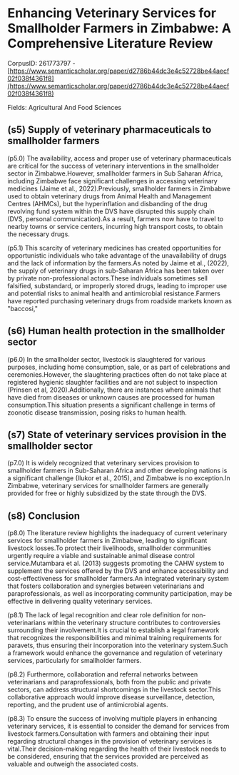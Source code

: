 # Enhancing Veterinary Services for Smallholder Farmers in Zimbabwe: A Comprehensive Literature Review

CorpusID: 261773797 - [https://www.semanticscholar.org/paper/d2786b44dc3e4c52728be44aecf02f038f4361f8](https://www.semanticscholar.org/paper/d2786b44dc3e4c52728be44aecf02f038f4361f8)

Fields: Agricultural And Food Sciences

## (s5) Supply of veterinary pharmaceuticals to smallholder farmers
(p5.0) The availability, access and proper use of veterinary pharmaceuticals are critical for the success of veterinary interventions in the smallholder sector in Zimbabwe.However, smallholder farmers in Sub Saharan Africa, including Zimbabwe face significant challenges in accessing veterinary medicines (Jaime et al., 2022).Previously, smallholder farmers in Zimbabwe used to obtain veterinary drugs from Animal Health and Management Centres (AHMCs), but the hyperinflation and disbanding of the drug revolving fund system within the DVS have disrupted this supply chain (DVS, personal communication).As a result, farmers now have to travel to nearby towns or service centers, incurring high transport costs, to obtain the necessary drugs.

(p5.1) This scarcity of veterinary medicines has created opportunities for opportunistic individuals who take advantage of the unavailability of drugs and the lack of information by the farmers.As noted by Jaime et al., (2022), the supply of veterinary drugs in sub-Saharan Africa has been taken over by private non-professional actors.These individuals sometimes sell falsified, substandard, or improperly stored drugs, leading to improper use and potential risks to animal health and antimicrobial resistance.Farmers have reported purchasing veterinary drugs from roadside markets known as "baccosi,"
## (s6) Human health protection in the smallholder sector
(p6.0) In the smallholder sector, livestock is slaughtered for various purposes, including home consumption, sale, or as part of celebrations and ceremonies.However, the slaughtering practices often do not take place at registered hygienic slaughter facilities and are not subject to inspection (Prinsen et al, 2020).Additionally, there are instances where animals that have died from diseases or unknown causes are processed for human consumption.This situation presents a significant challenge in terms of zoonotic disease transmission, posing risks to human health.
## (s7) State of veterinary services provision in the smallholder sector
(p7.0) It is widely recognized that veterinary services provision to smallholder farmers in Sub-Saharan Africa and other developing nations is a significant challenge (Ilukor et al., 2015), and Zimbabwe is no exception.In Zimbabwe, veterinary services for smallholder farmers are generally provided for free or highly subsidized by the state through the DVS.
## (s8) Conclusion
(p8.0) The literature review highlights the inadequacy of current veterinary services for smallholder farmers in Zimbabwe, leading to significant livestock losses.To protect their livelihoods, smallholder communities urgently require a viable and sustainable animal disease control service.Mutambara et al. (2013) suggests promoting the CAHW system to supplement the services offered by the DVS and enhance accessibility and cost-effectiveness for smallholder farmers.An integrated veterinary system that fosters collaboration and synergies between veterinarians and paraprofessionals, as well as incorporating community participation, may be effective in delivering quality veterinary services.

(p8.1) The lack of legal recognition and clear role definition for non-veterinarians within the veterinary structure contributes to controversies surrounding their involvement.It is crucial to establish a legal framework that recognizes the responsibilities and minimal training requirements for paravets, thus ensuring their incorporation into the veterinary system.Such a framework would enhance the governance and regulation of veterinary services, particularly for smallholder farmers.

(p8.2) Furthermore, collaboration and referral networks between veterinarians and paraprofessionals, both from the public and private sectors, can address structural shortcomings in the livestock sector.This collaborative approach would improve disease surveillance, detection, reporting, and the prudent use of antimicrobial agents.

(p8.3) To ensure the success of involving multiple players in enhancing veterinary services, it is essential to consider the demand for services from livestock farmers.Consultation with farmers and obtaining their input regarding structural changes in the provision of veterinary services is vital.Their decision-making regarding the health of their livestock needs to be considered, ensuring that the services provided are perceived as valuable and outweigh the associated costs.
